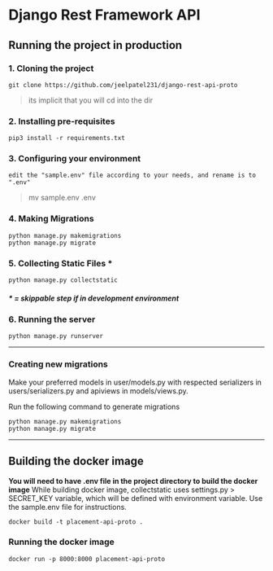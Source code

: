 # Django Rest Framework API

## Running the project in production

### 1. Cloning the project
```
git clone https://github.com/jeelpatel231/django-rest-api-proto
```
> its implicit that you will cd into the dir


### 2. Installing pre-requisites
```
pip3 install -r requirements.txt
```

### 3. Configuring your environment
```
edit the "sample.env" file according to your needs, and rename is to ".env"
```
> mv sample.env .env

### 4. Making Migrations
```
python manage.py makemigrations
python manage.py migrate
```

### 5. Collecting Static Files *
```
python manage.py collectstatic
```
##### * = skippable step if in development environment

### 6. Running the server
```
python manage.py runserver
```
_______

### Creating new migrations
Make your preferred models in user/models.py
with respected serializers in users/serializers.py
and apiviews in models/views.py.

Run the following command to generate migrations
```
python manage.py makemigrations
python manage.py migrate
```

_______

## Building the docker image

**You will need to have .env file in the project directory to build the docker image**
While building docker image, collectstatic uses settings.py > SECRET_KEY variable, which will be defined with environment variable.
Use the sample.env file for instructions.

```
docker build -t placement-api-proto .
```

### Running the docker image
```
docker run -p 8000:8000 placement-api-proto
```
